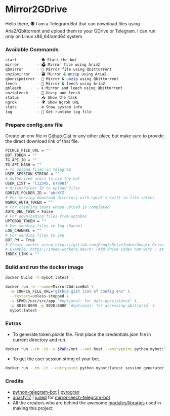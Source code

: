 # Mirror2GDrive
Hello there, 👽 I am a Telegram Bot that can download files using Aria2/Qbittorrent and upload them to your GDrive or Telegram. I can run only on Linux x86_64/amd64 system.

### Available Commands
```sh
start         - 👽 Start the bot
mirror        - 🗳 Mirror file using Aria2
qbmirror      - 🧲 Mirror file using Qbittorrent
unzipmirror   - 🗃️ Mirror & unzip using Aria2
qbunzipmirror - 🫧 Mirror & unzip using Qbittorrent
leech         - 🧩 Mirror & leech using Aria2
qbleech       - 🌀 Mirror and leech using Qbittorrent
unzipleech    - 🧬 Unzip and leech
status        - 📥 Show the task
ngrok         - 🌍 Show Ngrok URL
stats         - ⚙️ Show system info
log           - 📄 Get runtime log file
```

### Prepare config.env file
Create an env file in [Github Gist](https://gist.github.com/) or any other place but make sure to provide the direct download link of that file.
```sh
PICKLE_FILE_URL = ""
BOT_TOKEN = ""
TG_API_ID = ""
TG_API_HASH = ""
# To upload files in telegram
USER_SESSION_STRING = ""
# Authorized users to use the bot
USER_LIST = '[12345, 67890]'
# Drive/Folder ID to upload files
GDRIVE_FOLDER_ID = 'abcXYZ'
# For serving download directory with ngrok's built-in file server
NGROK_AUTH_TOKEN = ""
# For clearing tasks whose upload is completed
AUTO_DEL_TASK = False
# For downloading files from uptobox
UPTOBOX_TOKEN = ""
# For sending files to log channel
LOG_CHANNEL = ""
# For sending files to you
BOT_PM = True
# Create worker using https://gitlab.com/GoogleDriveIndex/Google-Drive-Index
# Example: https://index.workers.dev/0: (Add drive index num with : at the end)
INDEX_LINK = ""
```

### Build and run the docker image
```sh
docker build -t mybot:latest .

docker run -d --name=Mirror2GdriveBot \
  -e CONFIG_FILE_URL="github gist link of config.env" \
  --restart=unless-stopped \
  -v $PWD:/usr/src/app `#optional: for data persistence` \
  -p 8010:8090 -p 8020:6800 `#optional: for accessing qbit/aria` \
  mybot:latest
```

### Extras
- To generate token.pickle file. First place the credentials.json file in current directory and run.
```sh
docker run --rm -it -v $PWD:/mnt --net host --entrypoint python mybot:latest generate_token_pickle.py
```
- To get the user session string of your bot.
```sh
docker run --rm -it --entrypoint python mybot:latest session_generator.py
```

### Credits
- [python-telegram-bot](https://github.com/python-telegram-bot) | [pyrogran](https://github.com/pyrogram)
- [anasty17](https://github.com/anasty17) | [juned](https://github.com/junedkh) for [mirror-leech-telegram-bot](https://github.com/anasty17/mirror-leech-telegram-bot)
- All the creators who are behind the awesome [modules/libraries](https://github.com/sachin0raon/Mirror2Gdrive/blob/master/requirements.txt) used in making this project